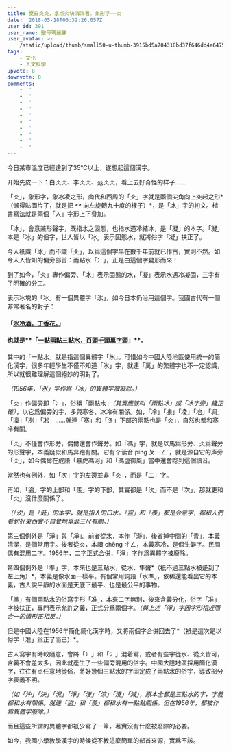 ```yaml
---
title: 夏日炎炎，拿点仌块消消暑。象形字——仌
date: '2018-05-18T06:32:26.057Z'
user_id: 391
user_name: 聖母瑪麗蘇
user_avatar: >-
    /static/upload/thumb/small50-u-thumb-3915bd5a704318bd37f646dd4e64752f33ed65666e3.png
tags:
    - 文化
    - 人文科学
upvote: 8
downvote: 0
comments:
    - ''
    - ''
    - ''
    - ''
    - ''
    - ''
    - ''
    - ''
    - ''
    - ''
---
```


今日某市溫度已經達到了35℃以上，遂想起這個漢字。

  

开始先皮一下：白仌仌、李仌仌、范仌仌，看上去好奇怪的样子……

  

「仌」，象形字，象冰凌之形，商代和西周的「仌」字就是兩個尖角向上突起之形*（懶得貼圖片了，就是把 **˃˃** 向左旋轉九十度的樣子）*，是「冰」字的初文。楷書寫法就是兩個「人」字形上下叠加。

  

「冰」，會意兼形聲字，既指水之固態，也指水遇冷結冰，是「凝」的本字。「凝」本是「冰」的俗字，世人皆以「冰」表示固態水，就將俗字「凝」扶正了。

  

今人衹識「冰」而不識「仌」，以爲這個字早在數千年前就已作古，實則不然。如今人人皆知的偏旁部首：兩點水「冫」，正是由這個字變形而來！  

  

到了如今，「仌」專作偏旁、「冰」表示固態的水，「凝」表示水遇冷凝固，三字有了明確的分工。

  

表示冰塊的「冰」有一個異體字「氷」，如今日本仍沿用這個字。我國古代有一個非常著名的對子：

#### **「<u>氷冷酒，丁香花。</u>」**

#### 也就是**「<u>一點兩點三點水，百頭千頭萬字頭</u>」**。

  

其中的「一點水」就是指這個異體字「氷」。可惜如今中國大陸地區使用統一的簡化漢字，很多年輕學生不僅不知道「氷」字，就連「萬」的繁體字也不一定認識，所以就很難理解這個絕妙的明對了。

*（1956年，「氷」字作爲「冰」的異體字被廢除。）*

  

「仌」作偏旁即「冫」，俗稱「兩點水」*（其實應該叫「兩點冰」或「冰字旁」纔正確）*，以它爲偏旁的字，多與寒冬、冰冷有關係。如，「冷」「凍」「凌」「冶」「凋」「凜」「冽」「凇」……就連「寒」和「冬」下部的兩點也是「仌」，自然也都和寒冷有關。

  

「仌」不僅會作形旁，偶爾還會作聲旁。如「馮」字，就是以馬爲形旁、仌爲聲旁的形聲字，本義疑似和馬奔跑有關。它有个读音 píng ㄆㄧㄥˊ，就是源自它的声旁「仌」，如今偶爾在成語「暴虎馮河」和「馮虛御風」當中還會唸到這個讀音。

  

當然也有例外，如「次」字的左邊並非「仌」，而是「二」字。

  

再如，「盜」字的上部和「羨」字的下部，其實都是「㳄」而不是「次」，那就更和「仌」沒什麼關係了。

*（「㳄」是「涎」的本字，就是指人的口水。「盜」和「羨」都是会意字，都和人們看到好東西會不自覺地垂涎三尺有關。）*  

  

第三個例外是「淨」與「凈」。前者從水，本作「瀞」，後省掉中間的「青」，本義清潔，是個常用字。後者從仌，本讀 chēng ㄔㄥ，本義寒冷，是個生僻字。民間偶有混用二字。1956年，二字正式合併，「淨」字作爲異體字被廢除。

第四個例外是「準」字，本來也是三點水，從水、隼聲*（衹不過三點水被迻到了左上角）*，本義是像水面一樣平。有個常用詞語「水準」，依稀還能看出它的本義，古人說平靜的水面是天底下最平、也是最公平的事物。

「準」有個兩點水的俗寫字形「准」，本來二字無別，後來含義分化，俗字「准」字被扶正，專門表示允許之義，正式分爲兩個字。*（與上述「淨」字因字形相近而合一的情形正相反。）*

但是中國大陸在1956年簡化簡化漢字時，又將兩個字合併回去了*（衹是這次是以俗字「准」爲正了而已）*。

古人寫字有時較隨意，會將「冫」和「氵」混着寫，或者有些字從水、從仌皆可，含義不會差太多，因此就產生了一些偏旁混用的俗字。中國大陸地區採用簡化漢字，往往有点任意地從俗，將好幾個三點水的字固定成了兩點水的俗字，導致部分字表義不明。

*（如「沖」「決」「況」「淨」「淒」「涼」「湊」「減」，原本全都是三點水的字，字義都和水有關係。就連「盜」和「羨」都和水有一點點關係。但在1956年，都被作爲異體字廢除。）*

而且這些所謂的異體字都衹少寫了一筆，著實沒有什麼被廢除的必要。

  

如今，我國小學教學漢字的時候從不教這麼簡單的部首來源，實爲不該。
